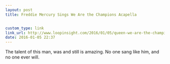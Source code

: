 ```yaml
---
layout: post
title: Freddie Mercury Sings We Are the Champions Acapella


custom_type: link
link_url: http://www.loopinsight.com/2016/01/05/queen-we-are-the-champions-isolated-vocals/
date: 2016-01-05 22:37
---
```

The talent of this man, was and still is amazing. No one sang like him, and no one ever will.
